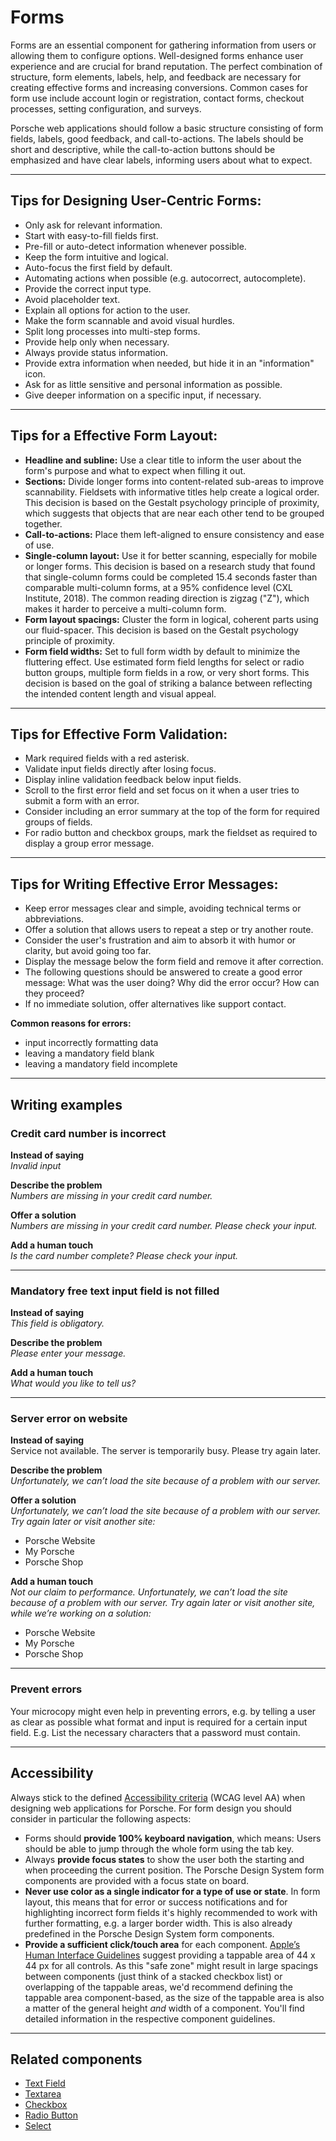 # Forms

<TableOfContents></TableOfContents>

Forms are an essential component for gathering information from users or allowing them to configure options.
Well-designed forms enhance user experience and are crucial for brand reputation. The perfect combination of structure,
form elements, labels, help, and feedback are necessary for creating effective forms and increasing conversions. Common
cases for form use include account login or registration, contact forms, checkout processes, setting configuration, and
surveys.

Porsche web applications should follow a basic structure consisting of form fields, labels, good feedback, and
call-to-actions. The labels should be short and descriptive, while the call-to-action buttons should be emphasized and
have clear labels, informing users about what to expect.

---

## Tips for Designing User-Centric Forms:

- Only ask for relevant information.
- Start with easy-to-fill fields first.
- Pre-fill or auto-detect information whenever possible.
- Keep the form intuitive and logical.
- Auto-focus the first field by default.
- Automating actions when possible (e.g. autocorrect, autocomplete).
- Provide the correct input type.
- Avoid placeholder text.
- Explain all options for action to the user.
- Make the form scannable and avoid visual hurdles.
- Split long processes into multi-step forms.
- Provide help only when necessary.
- Always provide status information.
- Provide extra information when needed, but hide it in an "information" icon.
- Ask for as little sensitive and personal information as possible.
- Give deeper information on a specific input, if necessary.

---

## Tips for a Effective Form Layout:

- **Headline and subline:** Use a clear title to inform the user about the form's purpose and what to expect when
  filling it out.
- **Sections:** Divide longer forms into content-related sub-areas to improve scannability. Fieldsets with informative
  titles help create a logical order. This decision is based on the Gestalt psychology principle of proximity, which
  suggests that objects that are near each other tend to be grouped together.
- **Call-to-actions:** Place them left-aligned to ensure consistency and ease of use.
- **Single-column layout:** Use it for better scanning, especially for mobile or longer forms. This decision is based on
  a research study that found that single-column forms could be completed 15.4 seconds faster than comparable
  multi-column forms, at a 95% confidence level (CXL Institute, 2018). The common reading direction is zigzag ("Z"),
  which makes it harder to perceive a multi-column form.
- **Form layout spacings:** Cluster the form in logical, coherent parts using our fluid-spacer. This decision is based
  on the Gestalt psychology principle of proximity.
- **Form field widths:** Set to full form width by default to minimize the fluttering effect. Use estimated form field
  lengths for select or radio button groups, multiple form fields in a row, or very short forms. This decision is based
  on the goal of striking a balance between reflecting the intended content length and visual appeal.

---

## Tips for Effective Form Validation:

- Mark required fields with a red asterisk.
- Validate input fields directly after losing focus.
- Display inline validation feedback below input fields.
- Scroll to the first error field and set focus on it when a user tries to submit a form with an error.
- Consider including an error summary at the top of the form for required groups of fields.
- For radio button and checkbox groups, mark the fieldset as required to display a group error message.

---

## Tips for Writing Effective Error Messages:

- Keep error messages clear and simple, avoiding technical terms or abbreviations.
- Offer a solution that allows users to repeat a step or try another route.
- Consider the user's frustration and aim to absorb it with humor or clarity, but avoid going too far.
- Display the message below the form field and remove it after correction.
- The following questions should be answered to create a good error message: What was the user doing? Why did the error
  occur? How can they proceed?
- If no immediate solution, offer alternatives like support contact.

**Common reasons for errors:**

- input incorrectly formatting data
- leaving a mandatory field blank
- leaving a mandatory field incomplete

---

## Writing examples

### Credit card number is incorrect

**Instead of saying**  
_Invalid input_

**Describe the problem**  
_Numbers are missing in your credit card number._

**Offer a solution**  
_Numbers are missing in your credit card number. Please check your input._

**Add a human touch**  
_Is the card number complete? Please check your input._

---

### Mandatory free text input field is not filled

**Instead of saying**  
_This field is obligatory._

**Describe the problem**  
_Please enter your message._

**Add a human touch**  
_What would you like to tell us?_

---

### Server error on website

**Instead of saying**  
Service not available. The server is temporarily busy. Please try again later.

**Describe the problem**  
_Unfortunately, we can’t load the site because of a problem with our server._

**Offer a solution**  
_Unfortunately, we can’t load the site because of a problem with our server. Try again later or visit another site:_

- Porsche Website
- My Porsche
- Porsche Shop

**Add a human touch**  
_Not our claim to performance. Unfortunately, we can’t load the site because of a problem with our server. Try again
later or visit another site, while we’re working on a solution:_

- Porsche Website
- My Porsche
- Porsche Shop

---

### **Prevent errors**

Your microcopy might even help in preventing errors, e.g. by telling a user as clear as possible what format and input
is required for a certain input field. E.g. List the necessary characters that a password must contain.

---

## Accessibility

Always stick to the defined [Accessibility criteria](must-know/accessibility) (WCAG level AA) when designing web
applications for Porsche. For form design you should consider in particular the following aspects:

- Forms should **provide 100% keyboard navigation**, which means: Users should be able to jump through the whole form
  using the tab key.
- Always **provide focus states** to show the user both the starting and when proceeding the current position. The
  Porsche Design System form components are provided with a focus state on board.
- **Never use color as a single indicator for a type of use or state**. In form layout, this means that for error or
  success notifications and for highlighting incorrect form fields it's highly recommended to work with further
  formatting, e.g. a larger border width. This is also already predefined in the Porsche Design System form components.
- **Provide a sufficient click/touch area** for each component.
  [Apple’s Human Interface Guidelines](https://developer.apple.com/design/human-interface-guidelines/ios/visual-design/adaptivity-and-layout/)
  suggest providing a tappable area of 44 x 44 px for all controls. As this "safe zone" might result in large spacings
  between components (just think of a stacked checkbox list) or overlapping of the tappable areas, we'd recommend
  defining the tappable area component-based, as the size of the tappable area is also a matter of the general height
  _and_ width of a component. You'll find detailed information in the respective component guidelines.

---

## Related components

- [Text Field](components/text-field-wrapper)
- [Textarea](components/textarea-wrapper)
- [Checkbox](components/checkbox-wrapper)
- [Radio Button](components/radio-button-wrapper)
- [Select](components/select-wrapper)
